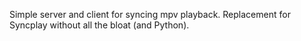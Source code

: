Simple server and client for syncing mpv playback. Replacement for Syncplay without all the bloat (and Python).
